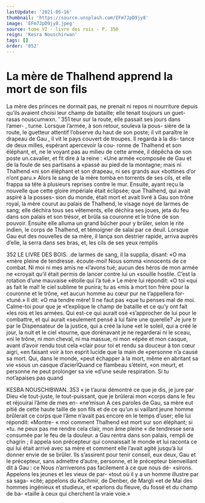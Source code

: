 ```yaml
---
lastUpdate: '2021-05-16'
thumbnail: 'https://source.unsplash.com/EFm7JpD9jy8'
image: 'EFm7JpD9jy8.jpeg'
source: tome VI - livre des rois - P. 350
reign: 'Kesra Nouschirwan'
tags: []
order: '052'
---
```


# La mère de Thalhend apprend la mort de son fils

La mère des princes ne dormait pas, ne prenait ni repos ni nourriture depuis qu’ils avaient choisi leur champ de bataille; elle tenait toujours un guet-
rasas nouscumwxn. ’ 351
teur sur la route, elle passait ses jours dans l’amer- , turne. Lorsque l’armée, à son retour, souleva la pous-
sière de la route, le guetteur attentif l’observe du haut de son poste; il vit paraître le drapeau de Gau , il vit le pays couvert de troupes. Il regarda à la dis- tance de deux milles, espérant apercevoir la cou- ronne de Thalhend et son éléphant, et, ne le voyant
pas au milieu de cette armée, il dépêcha de son poste un.cavalier, et fit dire à la reine : «Une armée «composée de Gau et de la foule de ses partisans a «passé au pied de la montagne; mais ni Thalhend
«ni son éléphant et son drapeau, ni ses grands aux «bottines d’or n’ont paru.» Alors le sang de la mère
tomba en torrents de ses cils, et elle frappa sa tête à plusieurs reprises contre le mur. Ensuite, ayant reçu la nouvelle que cette gloire impériale était éclipsée; que Thalhend, qui avait aspiré à la posses-
sion du monde, était mort et avait livré à Gau son trône royal, la mère courut au palais de Thalhend, le visage noyé de larmes de sang; elle déchira tous ses vêtements, elle déchira ses joues, jeta du feu dans son palais et son trésor, et brûla sa couronne et le trône de son pouvoir. Ensuite elle alluma un grand bûcher pour y brûler, selon le rite indien, le corps
de Thalhend, et témoigner de salai par ce deuil.
Lorsque Gau eut des nouvelles de sa mère, il lança son destrier rapide, arriva auprès d’elle, la
serra dans ses bras, et, les cils de ses yeux remplis

352 LE LIVRE DES BOIS.
.de larmes de sang, il la supplia, disant: «O ma
«mère pleine de tendresse. écoute-moi! Nous somma
«innocents de ce combat. Ni moi ni mes amis ne «l’avons tué; aucun des héros de mon armée ne
«croyait qu’il était permis de lancer contre lui un «souille hostile. C’est la rotation d’une mauvaise
«étoile qui l’a tué.» Le mère lui répondit: «O toi
«qui as fait le mal! le ciel sublime te punira; tu as «mis à mort ton frère pour la couronne et le trône,
«et aucun homme au cœur pur ne t’appellera for- «tuné.» Il dit: «O ma tendre mère! Il ne faut pas
«que tu penses mal de moi. Calme-toi pour que je «t’explique le champ de bataille et ce qu’y ont fait
«les rois et les armées. Qui est-ce qui aurait osé «s’approcher de lui pour le combattre, et qui aurait «seulement pensé à lui faire une querelle? Je jure
tr par le Dispensateur de la justice, qui a créé la lune «et le soleil, qui a créé le jour, la nuit et le ciel «tourne, que dorénavant je ne regarderai ni le sceau, «ni le trône, ni mon cheval, ni ma massue, ni mon «épée et mon casque, avant d’avoir rendu tout cela
«clair pour toi et rendu sa douceur à ton cœur aigri, «en faisant voir à ton esprit lucide que la main de «personne n’a causé sa mort. Qui, dans le monde, «peut échapper à la mort, même en abritant sa vie «sous un casque d’acierîQuand ce flambeau s’éteint,
«on meurt, et personne ne peut prolonger sa vie «d’une seule respiration. Si tu not’apaises pas quand

KESBA NOUSCHIBWAN. 353 « je t’aurai démontré ce que je dis, je jure par Dieu
«le tout-juste, le tout-puissant, que je brûlerai mon «corps dans le feu et réjouirai l’âme de mes en- «ne’misun A ces paroles de Gau, sa mère eut pitié de cette haute taille de son fils et de ce qu’un si vaillant
jeune homme brûlerait ce corps que l’âme n’avait pas encore en le temps d’user; elle lui répondit: «Montre-
« moi comment Thalhend est mort sur son éléphant; si «tu. ne peux pas me rendre cela clair, mon âme pleine « de tendresse sera consumée par le feu de la douleur. a
Gau rentra dans son palais, rempli de chagrin ; il appela son précepteur qui connaissait le monde et lui raconta ce qui lui était arrivé avec sa mère et comment elle l’avait agité jusqu’à lui donner envie
de se brûler. Ils s’assirent pour tenir conseil, eux deux, Gau et le précepteur, sans admettre d’autre, personne, et le précepteur bienveillant dit à Gau : ce Nous n’arriverons pas facilement à ce que nous dé- «sirons. Appelons les jeunes et les vieux de par- «tout où il y a un homme illustre par sa saga- «cité; appelons du Kachmir, de Denber, de Margli «et de Mai des hommes ingénieux et studieux, et «parlons du fleuve, du fossé et du champ de ba- «taille à ceux qui cherchent la vraie voie.»
